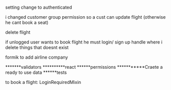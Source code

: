 setting change to authenticated

<!-- user in models has null=true because it gives error (needs to be changed) -->

i changed customer group permission so a cust can update flight (otherwise he cant book a seat)

<!-- i should handle situation where authorization key is not provided -->
delete flight

if unlogged user wants to book flight he must login/ sign up
handle where i delete things that doesnt exist
 
formik to add airline company

*******validators
**********react
******permissions
***********Craete a ready to use data
******tests

to book a flight: LoginRequiredMixin
